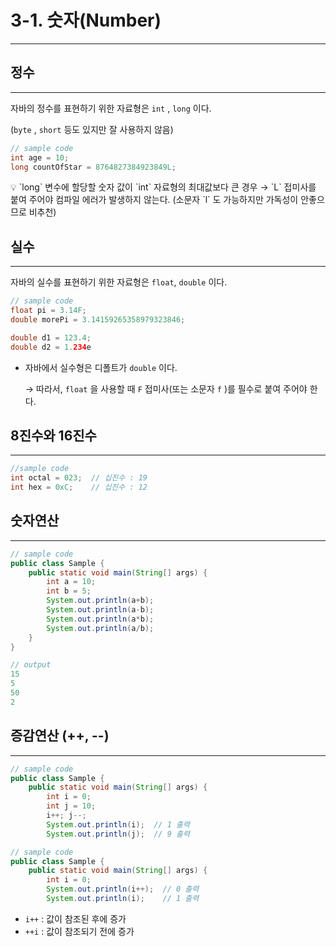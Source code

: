 

# 3-1. 숫자(Number)

---

## 정수

---

자바의 정수를 표현하기 위한 자료형은 `int` , `long` 이다.

(`byte` , `short` 등도 있지만 잘 사용하지 않음)

```java
// sample code
int age = 10;
long countOfStar = 8764827384923849L;
```

<aside>
💡 `long` 변수에 할당할 숫자 값이 `int` 자료형의 최대값보다 큰 경우
→ `L` 접미사를 붙여 주어야 컴파일 에러가 발생하지 않는다.
(소문자 `l` 도 가능하지만 가독성이 안좋으므로 비추천)

</aside>

 

## 실수

---

자바의 실수를 표현하기 위한 자료형은 `float`, `double` 이다.

```java
// sample code
float pi = 3.14F;
double morePi = 3.14159265358979323846;

double d1 = 123.4;
double d2 = 1.234e
```

- 자바에서 실수형은 디폴트가 `double` 이다.
  
  → 따라서, `float` 을 사용할 때 `F` 접미사(또는 소문자 `f` )를 필수로 붙여 주어야 한다.
  
  

## 8진수와 16진수

---

```java
//sample code
int octal = 023;  // 십진수 : 19
int hex = 0xC;    // 십진수 : 12
```

 

## 숫자연산

---

```java
// sample code
public class Sample {
    public static void main(String[] args) {
        int a = 10;
        int b = 5;
        System.out.println(a+b);
        System.out.println(a-b);
        System.out.println(a*b);
        System.out.println(a/b);
    }
}

// output
15
5
50
2
```

 

## 증감연산 (++, --)

---

```java
// sample code
public class Sample {
    public static void main(String[] args) {
        int i = 0;
        int j = 10;
        i++; j--;
        System.out.println(i);  // 1 출력
        System.out.println(j);  // 9 출력
```

```java
// sample code
public class Sample {
    public static void main(String[] args) {
        int i = 0;
        System.out.println(i++);  // 0 출력
        System.out.println(i);    // 1 출력
```

- `i++` : 값이 참조된 후에 증가
- `++i` : 값이 참조되기 전에 증가

